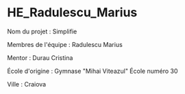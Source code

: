 # HE_Radulescu_Marius

Nom du projet : Simplifie 

Membres de l'équipe : Radulescu Marius 

Mentor : Durau Cristina 

École d'origine : Gymnase "Mihai Viteazul" École numéro 30 

Ville : Craiova 
